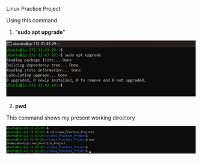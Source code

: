 Linux Practice Project

Using this command  
 1.    "**sudo apt upgrade**" 

![Alt text](images/1.png)


2. **pwd**

This command shows my present working directory 

![Alt text](images/2.png)



